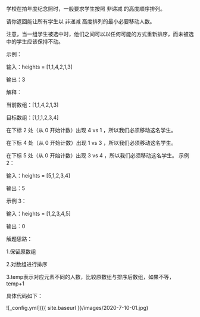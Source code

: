 学校在拍年度纪念照时，一般要求学生按照 非递减 的高度顺序排列。

请你返回能让所有学生以 非递减 高度排列的最小必要移动人数。

注意，当一组学生被选中时，他们之间可以以任何可能的方式重新排序，而未被选中的学生应该保持不动。

示例：

输入：heights = [1,1,4,2,1,3]

输出：3 

解释：

当前数组：[1,1,4,2,1,3]

目标数组：[1,1,1,2,3,4]

在下标 2 处（从 0 开始计数）出现 4 vs 1 ，所以我们必须移动这名学生。

在下标 4 处（从 0 开始计数）出现 1 vs 3 ，所以我们必须移动这名学生。

在下标 5 处（从 0 开始计数）出现 3 vs 4 ，所以我们必须移动这名学生。
示例 2：

输入：heights = [5,1,2,3,4]

输出：5

示例 3：

输入：heights = [1,2,3,4,5]

输出：0

解题思路：

1.保留原数组

2.对数组进行排序

3.temp表示对应元素不同的人数，比较原数组与排序后数组，如果不等， temp+1

具体代码如下：

![_config.yml]({{ site.baseurl }}/images/2020-7-10-01.jpg)

